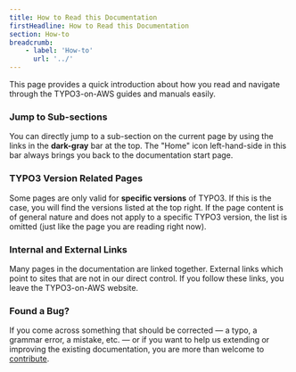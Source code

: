 ```yaml
---
title: How to Read this Documentation
firstHeadline: How to Read this Documentation
section: How-to
breadcrumb:
    - label: 'How-to'
      url: '../'
---
```


This page provides a quick introduction about how you read and navigate through the TYPO3-on-AWS guides and manuals easily.

### Jump to Sub-sections

You can directly jump to a sub-section on the current page by using the links in the **dark-gray** bar at the top. The "Home" icon left-hand-side in this bar always brings you back to the documentation start page. <!-- Ok, well, we have to admit that *this* page does not have sub-sections, so there is no dark-gray bar. -->

### TYPO3 Version Related Pages

Some pages are only valid for **specific versions** of TYPO3. If this is the case, you will find the versions listed at the top right. If the page content is of general nature and does not apply to a specific TYPO3 version, the list is omitted (just like the page you are reading right now).

### Internal and External Links

Many pages in the documentation are linked together. External links which point to sites that are not in our direct control. If you follow these links, you leave the TYPO3-on-AWS website.

### Found a Bug?

If you come across something that should be corrected — a typo, a grammar error, a mistake, etc. — or if you want to help us extending or improving the existing documentation, you are more than welcome to [contribute](../../miscellaneous/contribute).
